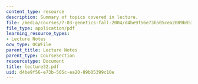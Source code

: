 ```yaml
---
content_type: resource
description: Summary of topics covered in lecture.
file: /media/courses/7-03-genetics-fall-2004/d4be9f56e73b505cea2089b05399c10e_lecture32.pdf
file_type: application/pdf
learning_resource_types:
- Lecture Notes
ocw_type: OCWFile
parent_title: Lecture Notes
parent_type: CourseSection
resourcetype: Document
title: lecture32.pdf
uid: d4be9f56-e73b-505c-ea20-89b05399c10e
---
```

